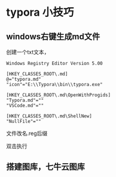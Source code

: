 # typora 小技巧





## windows右键生成md文件

创建一个txt文本，

```
Windows Registry Editor Version 5.00

[HKEY_CLASSES_ROOT\.md]
@="typora.md"
"icon"="E:\\Typora\\bin\\typora.exe"

[HKEY_CLASSES_ROOT\.md\OpenWithProgids]
"Typora.md"=""
"VSCode.md"=""

[HKEY_CLASSES_ROOT\.md\ShellNew]
"NullFile"=""
```

文件改名.reg后缀

双击执行



## 搭建图库，七牛云图库



